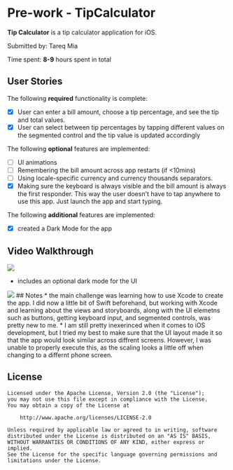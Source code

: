 # Pre-work - TipCalculator

**Tip Calculator** is a tip calculator application for iOS.

Submitted by: Tareq Mia

Time spent: **8-9** hours spent in total

## User Stories

The following **required** functionality is complete:

* [X] User can enter a bill amount, choose a tip percentage, and see the tip and total values.
* [X] User can select between tip percentages by tapping different values on the segmented control and the tip value is updated accordingly

The following **optional** features are implemented:

* [ ] UI animations
* [ ] Remembering the bill amount across app restarts (if <10mins)
* [ ] Using locale-specific currency and currency thousands separators.
* [X] Making sure the keyboard is always visible and the bill amount is always the first responder. This way the user doesn't have to tap anywhere to use this app. Just launch the app and start typing.

The following **additional** features are implemented:

- [X] created a Dark Mode for the app

## Video Walkthrough

<img src="http://g.recordit.co/T5X5oRYQ4Z.gif">

- includes an optional dark mode for the UI

<img src="http://g.recordit.co/w7I9q9IhFI.gif">
## Notes
* the main challenge was learning how to use Xcode to create the app. I did now a little bit of Swift beforehand, but working with 
Xcode and learning about the views and storyboards, along with the UI elemetns such as buttons, getting keyboard input, and segmented controls,
was pretty new to me.
* I am still pretty inexerinced when it comes to iOS development, but I tried my best to make sure that the UI layout made it so that the app 
would look similar across diffrent screens. However, I was unable to properly execute this, as the scaling looks a little off when changing to
a differnt phone screen.


## License

    
    Licensed under the Apache License, Version 2.0 (the "License");
    you may not use this file except in compliance with the License.
    You may obtain a copy of the License at

        http://www.apache.org/licenses/LICENSE-2.0

    Unless required by applicable law or agreed to in writing, software
    distributed under the License is distributed on an "AS IS" BASIS,
    WITHOUT WARRANTIES OR CONDITIONS OF ANY KIND, either express or implied.
    See the License for the specific language governing permissions and
    limitations under the License.

